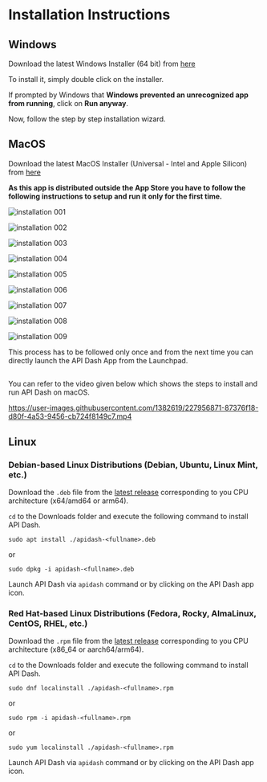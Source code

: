 # Installation Instructions

## Windows 
Download the latest Windows Installer (64 bit) from [here](https://github.com/foss42/apidash/releases/latest)

To install it, simply double click on the installer.

If prompted by Windows that **Windows prevented an unrecognized app from running**, click on **Run anyway**. 

Now, follow the step by step installation wizard.

## MacOS

Download the latest MacOS Installer (Universal - Intel and Apple Silicon) from [here](https://github.com/foss42/apidash/releases/latest)

**As this app is distributed outside the App Store you have to follow the following instructions to setup and run it only for the first time.**

![‎installation ‎001](https://github.com/foss42/apidash/assets/1382619/05c05272-8bff-42a5-9203-c51a66d22f5d)

![‎installation ‎002](https://github.com/foss42/apidash/assets/1382619/a729d2fc-a863-4704-b9c6-eed4c3704175)

![‎installation ‎003](https://github.com/foss42/apidash/assets/1382619/b07a5563-aeda-48b3-912f-578e50275579)

![‎installation ‎004](https://github.com/foss42/apidash/assets/1382619/e09bc786-fada-4874-aa6f-8f104797472f)

![‎installation ‎005](https://github.com/foss42/apidash/assets/1382619/a3a60cdb-e15b-4268-93e5-cc4b203bbe64)

![‎installation ‎006](https://github.com/foss42/apidash/assets/1382619/c34824d2-6848-42fa-8731-da3a40790144)

![‎installation ‎007](https://github.com/foss42/apidash/assets/1382619/d1f96bd1-d847-4966-b225-f69ca562d9ad)

![‎installation ‎008](https://github.com/foss42/apidash/assets/1382619/929acfae-0d2e-4de0-8158-469c8e12b487)

![‎installation ‎009](https://github.com/foss42/apidash/assets/1382619/3cf1d94b-0ec3-4ba8-b981-54d3f9dd0d2d)


This process has to be followed only once and from the next time you can directly launch the API Dash App from the Launchpad.

##

You can refer to the video given below which shows the steps to install and run API Dash on macOS.

https://user-images.githubusercontent.com/1382619/227956871-87376f18-d80f-4a53-9456-cb724f8149c7.mp4

## Linux

### Debian-based Linux Distributions (Debian, Ubuntu, Linux Mint, etc.)

Download the `.deb` file from the [latest release](https://github.com/foss42/apidash/releases/latest) corresponding to you CPU architecture (x64/amd64 or arm64).

`cd` to the Downloads folder and execute the following command to install API Dash.

```
sudo apt install ./apidash-<fullname>.deb
```

or

```
sudo dpkg -i apidash-<fullname>.deb
```

Launch API Dash via `apidash` command or by clicking on the API Dash app icon.

### Red Hat-based Linux Distributions (Fedora, Rocky, AlmaLinux, CentOS, RHEL, etc.)

Download the `.rpm` file from the [latest release](https://github.com/foss42/apidash/releases/latest) corresponding to you CPU architecture (x86_64 or aarch64/arm64).

`cd` to the Downloads folder and execute the following command to install API Dash.

```
sudo dnf localinstall ./apidash-<fullname>.rpm
```

or

```
sudo rpm -i apidash-<fullname>.rpm
```

or

```
sudo yum localinstall ./apidash-<fullname>.rpm
```

Launch API Dash via `apidash` command or by clicking on the API Dash app icon.
